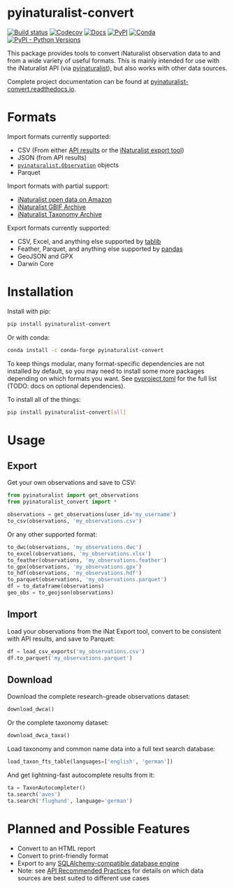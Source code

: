 # pyinaturalist-convert
[![Build status](https://github.com/pyinat/pyinaturalist-convert/workflows/Build/badge.svg)](https://github.com/pyinat/pyinaturalist-convert/actions)
[![Codecov](https://codecov.io/gh/pyinat/pyinaturalist-convert/branch/master/graph/badge.svg?token=FnybzVWbt2)](https://codecov.io/gh/pyinat/pyinaturalist-convert)
[![Docs](https://img.shields.io/readthedocs/pyinaturalist-convert/stable)](https://pyinaturalist-convert.readthedocs.io)
[![PyPI](https://img.shields.io/pypi/v/pyinaturalist-convert?color=blue)](https://pypi.org/project/pyinaturalist-convert)
[![Conda](https://img.shields.io/conda/vn/conda-forge/pyinaturalist-convert?color=blue)](https://anaconda.org/conda-forge/pyinaturalist-convert)
[![PyPI - Python Versions](https://img.shields.io/pypi/pyversions/pyinaturalist-convert)](https://pypi.org/project/pyinaturalist-convert)

This package provides tools to convert iNaturalist observation data to and from a wide variety of useful formats.
This is mainly intended for use with the iNaturalist API
(via [pyinaturalist](https://github.com/niconoe/pyinaturalist)), but also works with other data sources.

Complete project documentation can be found at [pyinaturalist-convert.readthedocs.io](https://pyinaturalist-convert.readthedocs.io).

# Formats
Import formats currently supported:
* CSV (From either [API results](https://www.inaturalist.org/pages/api+reference#get-observations)
 or the [iNaturalist export tool](https://www.inaturalist.org/observations/export))
* JSON (from API results)
* [`pyinaturalist.Observation`](https://pyinaturalist.readthedocs.io/en/stable/modules/pyinaturalist.models.Observation.html) objects
* Parquet

Import formats with partial support:
* [iNaturalist open data on Amazon](https://github.com/inaturalist/inaturalist-open-data)
* [iNaturalist GBIF Archive](https://www.inaturalist.org/pages/developers)
* [iNaturalist Taxonomy Archive](https://www.inaturalist.org/pages/developers)

Export formats currently supported:
* CSV, Excel, and anything else supported by [tablib](https://tablib.readthedocs.io/en/stable/formats/)
* Feather, Parquet, and anything else supported by [pandas](https://pandas.pydata.org/pandas-docs/stable/user_guide/io.html)
* GeoJSON and GPX
* Darwin Core

# Installation
Install with pip:
```bash
pip install pyinaturalist-convert
```

Or with conda:
```bash
conda install -c conda-forge pyinaturalist-convert
```

To keep things modular, many format-specific dependencies are not installed by default, so you may need to install some
more packages depending on which formats you want. See
[pyproject.toml]([pyproject.toml](https://github.com/pyinat/pyinaturalist-convert/blob/7098c05a513ddfbc254a446aeec1dfcfa83e92ff/pyproject.toml#L44-L50))
for the full list (TODO: docs on optional dependencies).

To install all of the things:
```bash
pip install pyinaturalist-convert[all]
```

# Usage

## Export
Get your own observations and save to CSV:
```python
from pyinaturalist import get_observations
from pyinaturalist_convert import *

observations = get_observations(user_id='my_username')
to_csv(observations, 'my_observations.csv')
```

Or any other supported format:
```python
to_dwc(observations, 'my_observations.dwc')
to_excel(observations, 'my_observations.xlsx')
to_feather(observations, 'my_observations.feather')
to_gpx(observations, 'my_observations.gpx')
to_hdf(observations, 'my_observations.hdf')
to_parquet(observations, 'my_observations.parquet')
df = to_dataframe(observations)
geo_obs = to_geojson(observations)
```

## Import
<!-- TODO: more details -->
Load your observations from the iNat Export tool, convert to be consistent with
API results, and save to Parquet:
```python
df = load_csv_exports('my_observations.csv')
df.to_parquet('my_observations.parquet')
```

## Download
Download the complete research-greade observations dataset:
```python
download_dwca()
```

Or the complete taxonomy dataset:
```python
download_dwca_taxa()
```

Load taxonomy and common name data into a full text search database:
```python
load_taxon_fts_table(languages=['english', 'german'])
```

And get lightning-fast autocomplete results from it:
```python
ta = TaxonAutocompleter()
ta.search('aves')
ta.search('flughund', language='german')
```

# Planned and Possible Features
* Convert to an HTML report
* Convert to print-friendly format
* Export to any [SQLAlchemy-compatible database engine](https://docs.sqlalchemy.org/en/14/core/engines.html#supported-databases)
* Note: see [API Recommended Practices](https://www.inaturalist.org/pages/api+recommended+practices)
  for details on which data sources are best suited to different use cases
